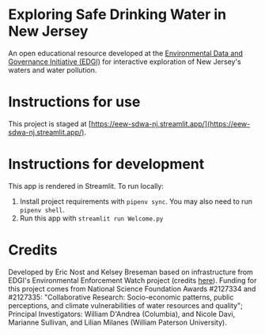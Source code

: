 # Exploring Safe Drinking Water in New Jersey
An open educational resource developed at the [Environmental Data and Governance Initiative (EDGI)](//envirodatagov.org) for interactive exploration of New Jersey's waters and water pollution.

# Instructions for use
This project is staged at [https://eew-sdwa-nj.streamlit.app/](https://eew-sdwa-nj.streamlit.app/).

# Instructions for development
This app is rendered in Streamlit. To run locally:

1. Install project requirements with `pipenv sync`. You may also need to run `pipenv shell`.
2. Run this app with `streamlit run Welcome.py`

# Credits
Developed by Eric Nost and Kelsey Breseman based on infrastructure from EDGI's Environmental Enforcement Watch project (credits [here](https://environmentalenforcementwatch.org/about/people)). Funding for this project comes from National Science Foundation Awards #2127334 and #2127335: "Collaborative Research: Socio-economic patterns, public perceptions, and climate vulnerabilities of water resources and quality"; Principal Investigators: William D'Andrea (Columbia), and  Nicole Davi, Marianne Sullivan, and Lilian Milanes (William Paterson University).
